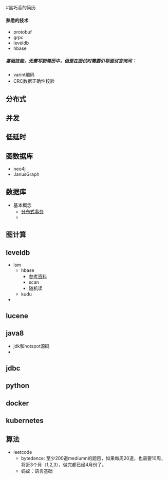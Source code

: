 #黑巧香的简历

#### 熟悉的技术
- protobuf
- grpc
- leveldb
- hbase

##### 基础技能，无需写到简历中，但是在面试时需要引导面试官询问：
- varint编码
- CRC数据正确性校验

分布式
---

并发
---

低延时
---

图数据库
---
* neo4j
* JanusGraph

数据库
---
* 基本概念
    * [分布式事务](https://juejin.im/post/5aa3c7736fb9a028bb189bca#heading-0)
    * 

图计算
---

leveldb
---
* lsm
    * hbase
        * [参考资料](http://hbasefly.com/)
        * scan
        * 随机读
    * kudu
* 

lucene
---

java8
---
* jdk和hotspot源码
* 
    
jdbc 
---

python
---

docker 
---

kubernetes
---

算法
---
* leetcode
    * bytedance: 至少200道mediumn的题目，如果每周20道，也需要10周，将近3个月（1,2,3），做完都已经4月份了。
    * 蚂蚁：语言基础



